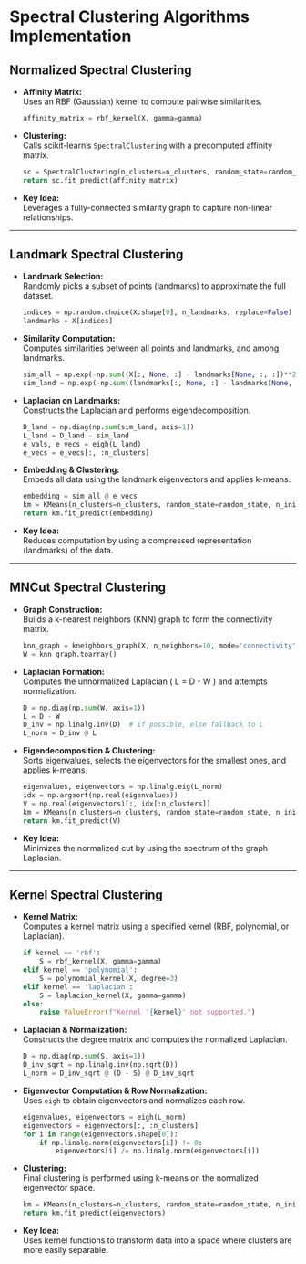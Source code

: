 # Spectral Clustering Algorithms Implementation

## Normalized Spectral Clustering

- **Affinity Matrix:**  
  Uses an RBF (Gaussian) kernel to compute pairwise similarities.  
  ```python
  affinity_matrix = rbf_kernel(X, gamma=gamma)
  ```

- **Clustering:**  
  Calls scikit-learn’s `SpectralClustering` with a precomputed affinity matrix.  
  ```python
  sc = SpectralClustering(n_clusters=n_clusters, random_state=random_state, affinity='precomputed')
  return sc.fit_predict(affinity_matrix)
  ```

- **Key Idea:**  
  Leverages a fully-connected similarity graph to capture non-linear relationships.

---

## Landmark Spectral Clustering

- **Landmark Selection:**  
  Randomly picks a subset of points (landmarks) to approximate the full dataset.  
  ```python
  indices = np.random.choice(X.shape[0], n_landmarks, replace=False)
  landmarks = X[indices]
  ```

- **Similarity Computation:**  
  Computes similarities between all points and landmarks, and among landmarks.  
  ```python
  sim_all = np.exp(-np.sum((X[:, None, :] - landmarks[None, :, :])**2, axis=2) / (2 * sigma**2))
  sim_land = np.exp(-np.sum((landmarks[:, None, :] - landmarks[None, :, :])**2, axis=2) / (2 * sigma**2))
  ```

- **Laplacian on Landmarks:**  
  Constructs the Laplacian and performs eigendecomposition.  
  ```python
  D_land = np.diag(np.sum(sim_land, axis=1))
  L_land = D_land - sim_land
  e_vals, e_vecs = eigh(L_land)
  e_vecs = e_vecs[:, :n_clusters]
  ```

- **Embedding & Clustering:**  
  Embeds all data using the landmark eigenvectors and applies k-means.  
  ```python
  embedding = sim_all @ e_vecs
  km = KMeans(n_clusters=n_clusters, random_state=random_state, n_init=10)
  return km.fit_predict(embedding)
  ```

- **Key Idea:**  
  Reduces computation by using a compressed representation (landmarks) of the data.

---

## MNCut Spectral Clustering

- **Graph Construction:**  
  Builds a k-nearest neighbors (KNN) graph to form the connectivity matrix.  
  ```python
  knn_graph = kneighbors_graph(X, n_neighbors=10, mode='connectivity', include_self=True)
  W = knn_graph.toarray()
  ```

- **Laplacian Formation:**  
  Computes the unnormalized Laplacian \( L = D - W \) and attempts normalization.  
  ```python
  D = np.diag(np.sum(W, axis=1))
  L = D - W
  D_inv = np.linalg.inv(D)  # if possible, else fallback to L
  L_norm = D_inv @ L
  ```

- **Eigendecomposition & Clustering:**  
  Sorts eigenvalues, selects the eigenvectors for the smallest ones, and applies k-means.  
  ```python
  eigenvalues, eigenvectors = np.linalg.eig(L_norm)
  idx = np.argsort(np.real(eigenvalues))
  V = np.real(eigenvectors)[:, idx[:n_clusters]]
  km = KMeans(n_clusters=n_clusters, random_state=random_state, n_init=10)
  return km.fit_predict(V)
  ```

- **Key Idea:**  
  Minimizes the normalized cut by using the spectrum of the graph Laplacian.

---

## Kernel Spectral Clustering

- **Kernel Matrix:**  
  Computes a kernel matrix using a specified kernel (RBF, polynomial, or Laplacian).  
  ```python
  if kernel == 'rbf':
      S = rbf_kernel(X, gamma=gamma)
  elif kernel == 'polynomial':
      S = polynomial_kernel(X, degree=3)
  elif kernel == 'laplacian':
      S = laplacian_kernel(X, gamma=gamma)
  else:
      raise ValueError(f"Kernel '{kernel}' not supported.")
  ```

- **Laplacian & Normalization:**  
  Constructs the degree matrix and computes the normalized Laplacian.  
  ```python
  D = np.diag(np.sum(S, axis=1))
  D_inv_sqrt = np.linalg.inv(np.sqrt(D))
  L_norm = D_inv_sqrt @ (D - S) @ D_inv_sqrt
  ```

- **Eigenvector Computation & Row Normalization:**  
  Uses `eigh` to obtain eigenvectors and normalizes each row.  
  ```python
  eigenvalues, eigenvectors = eigh(L_norm)
  eigenvectors = eigenvectors[:, :n_clusters]
  for i in range(eigenvectors.shape[0]):
      if np.linalg.norm(eigenvectors[i]) != 0:
          eigenvectors[i] /= np.linalg.norm(eigenvectors[i])
  ```

- **Clustering:**  
  Final clustering is performed using k-means on the normalized eigenvector space.  
  ```python
  km = KMeans(n_clusters=n_clusters, random_state=random_state, n_init=10)
  return km.fit_predict(eigenvectors)
  ```

- **Key Idea:**  
  Uses kernel functions to transform data into a space where clusters are more easily separable.
